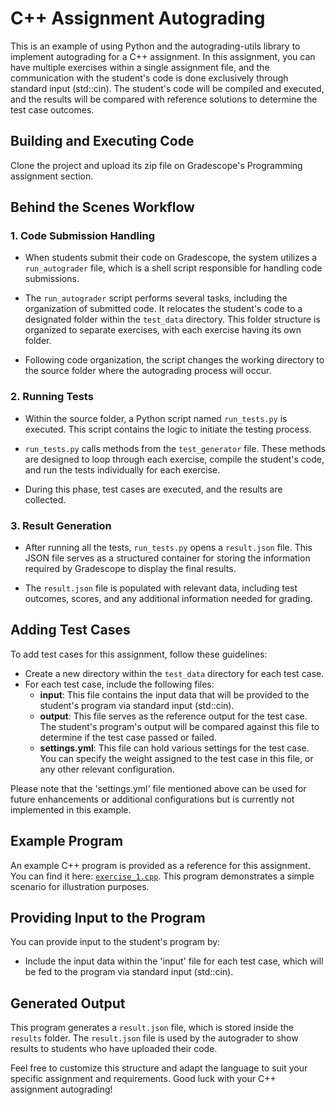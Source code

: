 # C++ Assignment Autograding

This is an example of using Python and the autograding-utils library to implement autograding for a C++ assignment. In this assignment, you can have multiple exercises within a single assignment file, and the communication with the student's code is done exclusively through standard input (std::cin). The student's code will be compiled and executed, and the results will be compared with reference solutions to determine the test case outcomes.

## Building and Executing Code

Clone the project and upload its zip file on Gradescope's Programming assignment section.

## Behind the Scenes Workflow

### 1. Code Submission Handling

- When students submit their code on Gradescope, the system utilizes a `run_autograder` file, which is a shell script responsible for handling code submissions.

- The `run_autograder` script performs several tasks, including the organization of submitted code. It relocates the student's code to a designated folder within the `test_data` directory. This folder structure is organized to separate exercises, with each exercise having its own folder.

- Following code organization, the script changes the working directory to the source folder where the autograding process will occur.

### 2. Running Tests

- Within the source folder, a Python script named `run_tests.py` is executed. This script contains the logic to initiate the testing process.

- `run_tests.py` calls methods from the `test_generator` file. These methods are designed to loop through each exercise, compile the student's code, and run the tests individually for each exercise.

- During this phase, test cases are executed, and the results are collected.

### 3. Result Generation

- After running all the tests, `run_tests.py` opens a `result.json` file. This JSON file serves as a structured container for storing the information required by Gradescope to display the final results.

- The `result.json` file is populated with relevant data, including test outcomes, scores, and any additional information needed for grading.

## Adding Test Cases

To add test cases for this assignment, follow these guidelines:

- Create a new directory within the `test_data` directory for each test case.
- For each test case, include the following files:
  - **input**: This file contains the input data that will be provided to the student's program via standard input (std::cin).
  - **output**: This file serves as the reference output for the test case. The student's program's output will be compared against this file to determine if the test case passed or failed.
  - **settings.yml**: This file can hold various settings for the test case. You can specify the weight assigned to the test case in this file, or any other relevant configuration.

Please note that the 'settings.yml' file mentioned above can be used for future enhancements or additional configurations but is currently not implemented in this example.

## Example Program

An example C++ program is provided as a reference for this assignment. You can find it here: [`exercise_1.cpp`](https://github.com/Divyashree-iyer/autograder/blob/main/test_data/exercise_1/exercise_1.cpp). This program demonstrates a simple scenario for illustration purposes.

## Providing Input to the Program

You can provide input to the student's program by:
- Include the input data within the 'input' file for each test case, which will be fed to the program via standard input (std::cin).

## Generated Output

This program generates a `result.json` file, which is stored inside the `results` folder. The `result.json` file is used by the autograder to show results to students who have uploaded their code.

Feel free to customize this structure and adapt the language to suit your specific assignment and requirements. Good luck with your C++ assignment autograding!
